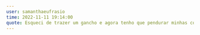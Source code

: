 ```yaml
---
user: samanthaeufrasio
time: 2022-11-11 19:14:00
quote: Esqueci de trazer um gancho e agora tenho que pendurar minhas coisas na porta .
---
```

